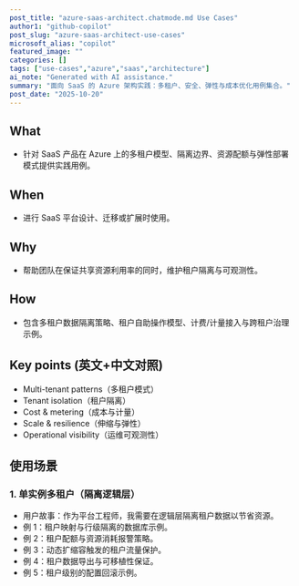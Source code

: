 ```yaml
---
post_title: "azure-saas-architect.chatmode.md Use Cases"
author1: "github-copilot"
post_slug: "azure-saas-architect-use-cases"
microsoft_alias: "copilot"
featured_image: ""
categories: []
tags: ["use-cases","azure","saas","architecture"]
ai_note: "Generated with AI assistance."
summary: "面向 SaaS 的 Azure 架构实践：多租户、安全、弹性与成本优化用例集合。"
post_date: "2025-10-20"
---
```


<!-- markdownlint-disable MD041 -->

## What

- 针对 SaaS 产品在 Azure 上的多租户模型、隔离边界、资源配额与弹性部署模式提供实践用例。

## When

- 进行 SaaS 平台设计、迁移或扩展时使用。

## Why

- 帮助团队在保证共享资源利用率的同时，维护租户隔离与可观测性。

## How

- 包含多租户数据隔离策略、租户自助操作模型、计费/计量接入与跨租户治理示例。

## Key points (英文+中文对照)

- Multi-tenant patterns（多租户模式）
- Tenant isolation（租户隔离）
- Cost & metering（成本与计量）
- Scale & resilience（伸缩与弹性）
- Operational visibility（运维可观测性）

## 使用场景

### 1. 单实例多租户（隔离逻辑层）

- 用户故事：作为平台工程师，我需要在逻辑层隔离租户数据以节省资源。
- 例 1：租户映射与行级隔离的数据库示例。
- 例 2：租户配额与资源消耗报警策略。
- 例 3：动态扩缩容触发的租户流量保护。
- 例 4：租户数据导出与可移植性保证。
- 例 5：租户级别的配置回滚示例。
